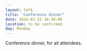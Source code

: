 ```yaml
---
layout: talk
title: "Conference dinner"
date: 2016-01-25 18:30:00
location: to be confirmed
day: Monday
---
```


Conference dinner, for all attendees.
